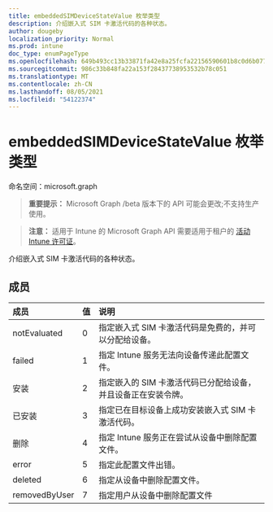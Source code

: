 ```yaml
---
title: embeddedSIMDeviceStateValue 枚举类型
description: 介绍嵌入式 SIM 卡激活代码的各种状态。
author: dougeby
localization_priority: Normal
ms.prod: intune
doc_type: enumPageType
ms.openlocfilehash: 649b493cc13b33871fa42e8a25fcfa22156590601b8c0d6b07703693a0b6283c
ms.sourcegitcommit: 986c33b848fa22a153f28437738953532b78c051
ms.translationtype: MT
ms.contentlocale: zh-CN
ms.lasthandoff: 08/05/2021
ms.locfileid: "54122374"
---
```

# <a name="embeddedsimdevicestatevalue-enum-type"></a>embeddedSIMDeviceStateValue 枚举类型

命名空间：microsoft.graph

> **重要提示：** Microsoft Graph /beta 版本下的 API 可能会更改;不支持生产使用。

> **注意：** 适用于 Intune 的 Microsoft Graph API 需要适用于租户的 [活动 Intune 许可证](https://go.microsoft.com/fwlink/?linkid=839381)。

介绍嵌入式 SIM 卡激活代码的各种状态。

## <a name="members"></a>成员
|成员|值|说明|
|:---|:---|:---|
|notEvaluated|0|指定嵌入式 SIM 卡激活代码是免费的，并可以分配给设备。|
|failed|1 |指定 Intune 服务无法向设备传递此配置文件。|
|安装|2 |指定嵌入的 SIM 卡激活代码已分配给设备，并且设备正在安装令牌。|
|已安装|3 |指定已在目标设备上成功安装嵌入式 SIM 卡激活代码。|
|删除|4 |指定 Intune 服务正在尝试从设备中删除配置文件。|
|error|5 |指定此配置文件出错。|
|deleted|6 |指定从设备中删除配置文件。|
|removedByUser|7 |指定用户从设备中删除配置文件|




